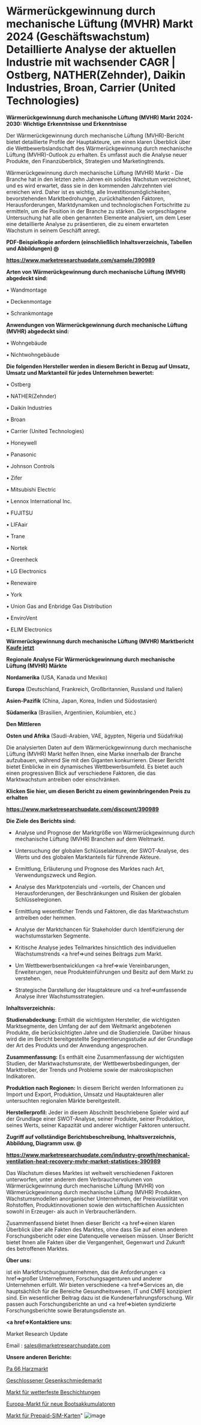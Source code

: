 # Wärmerückgewinnung durch mechanische Lüftung (MVHR) Markt 2024 (Geschäftswachstum) Detaillierte Analyse der aktuellen Industrie mit wachsender CAGR | Ostberg, NATHER(Zehnder), Daikin Industries, Broan, Carrier (United Technologies)

<strong>Wärmerückgewinnung durch mechanische Lüftung (MVHR) Markt 2024-2030: Wichtige Erkenntnisse und Erkenntnisse</strong>

Der Wärmerückgewinnung durch mechanische Lüftung (MVHR)-Bericht bietet detaillierte Profile der Hauptakteure, um einen klaren Überblick über die Wettbewerbslandschaft des Wärmerückgewinnung durch mechanische Lüftung (MVHR)-Outlook zu erhalten. Es umfasst auch die Analyse neuer Produkte, den Finanzüberblick, Strategien und Marketingtrends.

Wärmerückgewinnung durch mechanische Lüftung (MVHR) Markt - Die Branche hat in den letzten zehn Jahren ein solides Wachstum verzeichnet, und es wird erwartet, dass sie in den kommenden Jahrzehnten viel erreichen wird. Daher ist es wichtig, alle Investitionsmöglichkeiten, bevorstehenden Marktbedrohungen, zurückhaltenden Faktoren, Herausforderungen, Marktdynamiken und technologischen Fortschritte zu ermitteln, um die Position in der Branche zu stärken. Die vorgeschlagene Untersuchung hat alle oben genannten Elemente analysiert, um dem Leser eine detaillierte Analyse zu präsentieren, die zu einem erwarteten Wachstum in seinem Geschäft anregt.



<strong><b>PDF-Beispielkopie anfordern (einschließlich Inhaltsverzeichnis, Tabellen und Abbildungen) @ </b></strong>

<strong><a href=https://www.marketresearchupdate.com/sample/390989>

<strong>https://www.marketresearchupdate.com/sample/390989</u></a></strong></strong>



<strong>Arten von Wärmerückgewinnung durch mechanische Lüftung (MVHR) abgedeckt sind:</strong>

• Wandmontage

• Deckenmontage

• Schrankmontage



<strong>Anwendungen von Wärmerückgewinnung durch mechanische Lüftung (MVHR) abgedeckt sind:</strong>

• Wohngebäude

• Nichtwohngebäude



<strong>Die folgenden Hersteller werden in diesem Bericht in Bezug auf Umsatz, Umsatz und Marktanteil für jedes Unternehmen bewertet:</strong>

• Ostberg

• NATHER(Zehnder)

• Daikin Industries

• Broan

• Carrier (United Technologies)

• Honeywell

• Panasonic

• Johnson Controls

• Zifer

• Mitsubishi Electric

• Lennox International Inc.

• FUJITSU

• LIFAair

• Trane

• Nortek

• Greenheck

• LG Electronics

• Renewaire

• York

• Union Gas and Enbridge Gas Distribution

• EnviroVent

• ELIM Electronics



<strong>Wärmerückgewinnung durch mechanische Lüftung (MVHR) Marktbericht <a href=https://www.marketresearchupdate.com/buynow/390989>Kaufe jetzt</a></strong>



<strong>Regionale Analyse Für Wärmerückgewinnung durch mechanische Lüftung (MVHR) Märkte</strong>



<strong>Nordamerika</strong> (USA, Kanada und Mexiko)



<strong>Europa</strong> (Deutschland, Frankreich, Großbritannien, Russland und Italien)



<strong>Asien-Pazifik</strong> (China, Japan, Korea, Indien und Südostasien)



<strong>Südamerika</strong> (Brasilien, Argentinien, Kolumbien, etc.)



<strong>Den Mittleren</strong> 

<strong>Osten und Afrika</strong> (Saudi-Arabien, VAE, ägypten, Nigeria und Südafrika)

Die analysierten Daten auf dem Wärmerückgewinnung durch mechanische Lüftung (MVHR) Markt helfen Ihnen, eine Marke innerhalb der Branche aufzubauen, während Sie mit den Giganten konkurrieren. Dieser Bericht bietet Einblicke in ein dynamisches Wettbewerbsumfeld. Es bietet auch einen progressiven Blick auf verschiedene Faktoren, die das Marktwachstum antreiben oder einschränken.



<strong>Klicken Sie hier, um diesen Bericht zu einem gewinnbringenden Preis zu erhalten
</strong>

<strong><a href=https://www.marketresearchupdate.com/discount/390989>https://www.marketresearchupdate.com/discount/390989</b></u></strong></a>



<strong>Die Ziele des Berichts sind:</strong>

- Analyse und Prognose der Marktgröße von Wärmerückgewinnung durch mechanische Lüftung (MVHR) Branchen auf dem Weltmarkt.

- Untersuchung der globalen Schlüsselakteure, der SWOT-Analyse, des Werts und des globalen Marktanteils für führende Akteure.

- Ermittlung, Erläuterung und Prognose des Marktes nach Art, Verwendungszweck und Region.

- Analyse des Marktpotenzials und -vorteils, der Chancen und Herausforderungen, der Beschränkungen und Risiken der globalen Schlüsselregionen.

- Ermittlung wesentlicher Trends und Faktoren, die das Marktwachstum antreiben oder hemmen.

- Analyse der Marktchancen für Stakeholder durch Identifizierung der wachstumsstarken Segmente.

- Kritische Analyse jedes Teilmarktes hinsichtlich des individuellen Wachstumstrends <a href=>und</a> seines Beitrags zum Markt.

- Um Wettbewerbsentwicklungen <a href=>wie</a> Vereinbarungen, Erweiterungen, neue Produkteinführungen und Besitz auf dem Markt zu verstehen.

- Strategische Darstellung der Hauptakteure und <a href=>umfas</a>sende Analyse ihrer Wachstumsstrategien.



<strong>Inhaltsverzeichnis:</strong>



<strong>Studienabdeckung:</strong> Enthält die wichtigsten Hersteller, die wichtigsten Marktsegmente, den Umfang der auf dem Weltmarkt angebotenen Produkte, die berücksichtigten Jahre und die Studienziele. Darüber hinaus wird die im Bericht bereitgestellte Segmentierungsstudie auf der Grundlage der Art des Produkts und der Anwendung angesprochen.



<strong>Zusammenfassung:</strong> Es enthält eine Zusammenfassung der wichtigsten Studien, der Marktwachstumsrate, der Wettbewerbsbedingungen, der Markttreiber, der Trends und Probleme sowie der makroskopischen Indikatoren.



<strong>Produktion nach Regionen:</strong> In diesem Bericht werden Informationen zu Import und Export, Produktion, Umsatz und Hauptakteuren aller untersuchten regionalen Märkte bereitgestellt.



<strong>Herstellerprofil:</strong> Jeder in diesem Abschnitt beschriebene Spieler wird auf der Grundlage einer SWOT-Analyse, seiner Produkte, seiner Produktion, seines Werts, seiner Kapazität und anderer wichtiger Faktoren untersucht.



<strong><b>Zugriff auf vollständige Berichtsbeschreibung, Inhaltsverzeichnis, Abbildung, Diagramm usw. @ </b></strong>

<strong><a href=https://www.marketresearchupdate.com/industry-growth/mechanical-ventilation-heat-recovery-mvhr-market-statistices-390989>https://www.marketresearchupdate.com/industry-growth/mechanical-ventilation-heat-recovery-mvhr-market-statistices-390989</a></strong>

Das Wachstum dieses Marktes ist weltweit verschiedenen Faktoren unterworfen, unter anderem dem Verbrauchervolumen von Wärmerückgewinnung durch mechanische Lüftung (MVHR) von Wärmerückgewinnung durch mechanische Lüftung (MVHR) Produkten, Wachstumsmodellen anorganischer Unternehmen, der Preisvolatilität von Rohstoffen, Produktinnovationen sowie den wirtschaftlichen Aussichten sowohl in Erzeuger- als auch in Verbraucherländern.

Zusammenfassend bietet Ihnen dieser Bericht <a href=>einen</a> klaren Überblick über alle Fakten des Marktes, ohne dass Sie auf einen anderen Forschungsbericht oder eine Datenquelle verweisen müssen. Unser Bericht bietet Ihnen alle Fakten über die Vergangenheit, Gegenwart und Zukunft des betroffenen Marktes.



<strong>Über uns:</strong>

 ist ein Marktforschungsunternehmen, das die Anforderungen <a href=>großer</a> Unternehmen, Forschungsagenturen und anderer Unternehmen erfüllt. Wir bieten verschiedene <a href=>Services</a> an, die hauptsächlich für die Bereiche Gesundheitswesen, IT und CMFE konzipiert sind. Ein wesentlicher Beitrag dazu ist die Kundenerfahrungsforschung. Wir passen auch Forschungsberichte an und <a href=>bieten</a> syndizierte Forschungsberichte sowie Beratungsdienste an.



<strong><a href=>Kontaktiere uns:</a></strong>

Market Research Update

Email : sales@marketresearchupdate.com



<strong>Unsere anderen Berichte:</strong>

<a href=https://www.linkedin.com/pulse/pa-66-resin-market-demand-future-scope-top-key>Pa 66 Harzmarkt</a>

<a href=https://www.linkedin.com/pulse/closed-die-forging-market-outlooks-2023-size>Geschlossener Gesenkschmiedemarkt</a>

<a href=https://www.linkedin.com/pulse/weatherable-coatings-market-analysis-segment-region-growth>Markt für wetterfeste Beschichtungen</a>

<a href=https://www.linkedin.com/pulse/europe-new-boat-accumulator-market>Europa-Markt für neue Bootsakkumulatoren</a>

<a href=https://www.linkedin.com/pulse/prepaid-sim-cards-market-size-2023-revac/>Markt für Prepaid-SIM-Karten</a>"
![image](https://github.com/Gayatrikarjule/Market-Analysis-361/assets/97346546/8cdc2c0d-9f3a-42e3-a59d-2bb49669714c)
